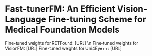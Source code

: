 # Fast-tunerFM: An Efficient Vision-Language Fine-tuning Scheme for Medical Foundation Models

Fine-tuned weights for RETFound: [URL] \n
Fine-tuned weights for VisionFM: [URL]
Fine-tuned weights for Uni4Eye++: [URL]

